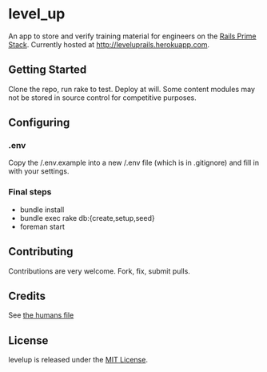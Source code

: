 level_up
=========

An app to store and verify training material for engineers on the [Rails Prime Stack](http://words.steveklabnik.com/rails-has-two-default-stacks). Currently hosted at http://leveluprails.herokuapp.com.

Getting Started
---------------

Clone the repo, run rake to test. Deploy at will. Some content modules
may not be stored in source control for competitive purposes.

## Configuring

### .env
Copy the /.env.example into a new /.env file (which is in .gitignore) and fill in with your settings.

### Final steps

- bundle install
- bundle exec rake db:{create,setup,seed}
- foreman start

Contributing
------------

Contributions are very welcome. Fork, fix, submit pulls.

Credits
-------

See [the humans file](public/humans.txt)

License
-------

levelup is released under the [MIT License](https://github.com/jmmastey/levelup/blob/master/MIT-LICENSE).
